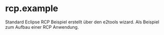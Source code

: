# rcp.example
Standard Eclipse RCP Beispiel erstellt über den e2tools wizard. Als Beispiel zum Aufbau einer RCP Anwendung. 
